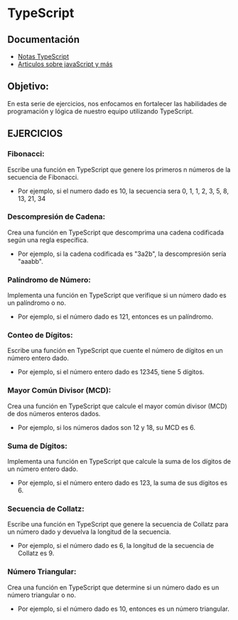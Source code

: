 # TypeScript

## Documentación

- [Notas TypeScript](https://dynalist.io/d/H3KFXtSnJdd60cyikhecYqaf)
- [Articulos sobre javaScript y más](https://jonmircha.com/blog)

## Objetivo:

En esta serie de ejercicios, nos enfocamos en fortalecer las habilidades de programación y lógica de nuestro equipo utilizando TypeScript.

## EJERCICIOS

### Fibonacci:

Escribe una función en TypeScript que genere los primeros n números de la secuencia de Fibonacci.

- Por ejemplo, si el numero dado es 10, la secuencia sera 0, 1, 1, 2, 3, 5, 8, 13, 21, 34

### Descompresión de Cadena:

Crea una función en TypeScript que descomprima una cadena codificada según una regla específica.

- Por ejemplo, si la cadena codificada es "3a2b", la descompresión sería "aaabb".

### Palíndromo de Número:

Implementa una función en TypeScript que verifique si un número dado es un palíndromo o no.

- Por ejemplo, si el número dado es 121, entonces es un palíndromo.

### Conteo de Dígitos:

Escribe una función en TypeScript que cuente el número de dígitos en un número entero dado.

- Por ejemplo, si el número entero dado es 12345, tiene 5 dígitos.

### Mayor Común Divisor (MCD):

Crea una función en TypeScript que calcule el mayor común divisor (MCD) de dos números enteros dados.

- Por ejemplo, si los números dados son 12 y 18, su MCD es 6.

### Suma de Dígitos:

Implementa una función en TypeScript que calcule la suma de los dígitos de un número entero dado.

- Por ejemplo, si el número entero dado es 123, la suma de sus dígitos es 6.

### Secuencia de Collatz:

Escribe una función en TypeScript que genere la secuencia de Collatz para un número dado y devuelva la longitud de la secuencia.

- Por ejemplo, si el número dado es 6, la longitud de la secuencia de Collatz es 9.

### Número Triangular:

Crea una función en TypeScript que determine si un número dado es un número triangular o no.

- Por ejemplo, si el número dado es 10, entonces es un número triangular.

